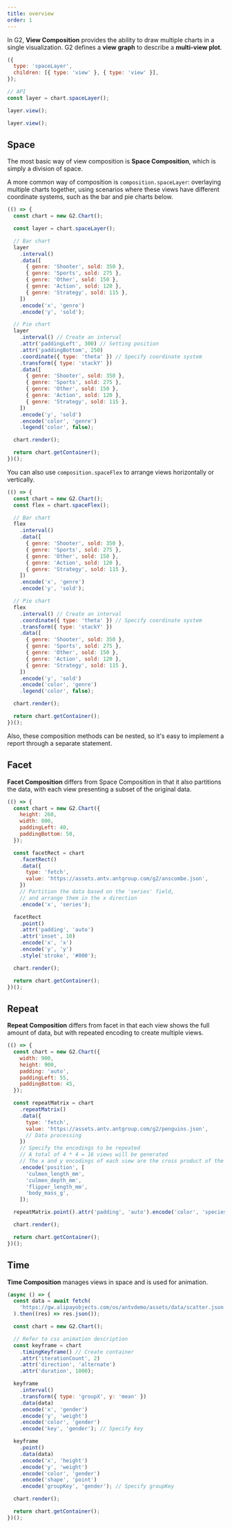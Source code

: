 ```yaml
---
title: overview
order: 1
---
```


In G2, **View Composition** provides the ability to draw multiple charts in a single visualization. G2 defines a **view graph** to describe a **multi-view plot**.

```js
({
  type: 'spaceLayer',
  children: [{ type: 'view' }, { type: 'view' }],
});
```

```js
// API
const layer = chart.spaceLayer();

layer.view();

layer.view();
```

## Space

The most basic way of view composition is **Space Composition**, which is simply a division of space.

A more common way of composition is `composition.spaceLayer`: overlaying multiple charts together, using scenarios where these views have different coordinate systems, such as the bar and pie charts below.

```js | ob
(() => {
  const chart = new G2.Chart();

  const layer = chart.spaceLayer();

  // Bar chart
  layer
    .interval()
    .data([
      { genre: 'Shooter', sold: 350 },
      { genre: 'Sports', sold: 275 },
      { genre: 'Other', sold: 150 },
      { genre: 'Action', sold: 120 },
      { genre: 'Strategy', sold: 115 },
    ])
    .encode('x', 'genre')
    .encode('y', 'sold');

  // Pie chart
  layer
    .interval() // Create an interval
    .attr('paddingLeft', 300) // Setting position
    .attr('paddingBottom', 250)
    .coordinate({ type: 'theta' }) // Specify coordinate system
    .transform({ type: 'stackY' })
    .data([
      { genre: 'Shooter', sold: 350 },
      { genre: 'Sports', sold: 275 },
      { genre: 'Other', sold: 150 },
      { genre: 'Action', sold: 120 },
      { genre: 'Strategy', sold: 115 },
    ])
    .encode('y', 'sold')
    .encode('color', 'genre')
    .legend('color', false);

  chart.render();

  return chart.getContainer();
})();
```

You can also use `composition.spaceFlex` to arrange views horizontally or vertically.

```js | ob
(() => {
  const chart = new G2.Chart();
  const flex = chart.spaceFlex();

  // Bar chart
  flex
    .interval()
    .data([
      { genre: 'Shooter', sold: 350 },
      { genre: 'Sports', sold: 275 },
      { genre: 'Other', sold: 150 },
      { genre: 'Action', sold: 120 },
      { genre: 'Strategy', sold: 115 },
    ])
    .encode('x', 'genre')
    .encode('y', 'sold');

  // Pie chart
  flex
    .interval() // Create an interval
    .coordinate({ type: 'theta' }) // Specify coordinate system
    .transform({ type: 'stackY' })
    .data([
      { genre: 'Shooter', sold: 350 },
      { genre: 'Sports', sold: 275 },
      { genre: 'Other', sold: 150 },
      { genre: 'Action', sold: 120 },
      { genre: 'Strategy', sold: 115 },
    ])
    .encode('y', 'sold')
    .encode('color', 'genre')
    .legend('color', false);

  chart.render();

  return chart.getContainer();
})();
```

Also, these composition methods can be nested, so it's easy to implement a report through a separate statement.

## Facet

**Facet Composition** differs from Space Composition in that it also partitions the data, with each view presenting a subset of the original data.

```js | ob
(() => {
  const chart = new G2.Chart({
    height: 260,
    width: 800,
    paddingLeft: 40,
    paddingBottom: 50,
  });

  const facetRect = chart
    .facetRect()
    .data({
      type: 'fetch',
      value: 'https://assets.antv.antgroup.com/g2/anscombe.json',
    })
    // Partition the data based on the 'series' field,
    // and arrange them in the x direction
    .encode('x', 'series');

  facetRect
    .point()
    .attr('padding', 'auto')
    .attr('inset', 10)
    .encode('x', 'x')
    .encode('y', 'y')
    .style('stroke', '#000');

  chart.render();

  return chart.getContainer();
})();
```

## Repeat

**Repeat Composition** differs from facet in that each view shows the full amount of data, but with repeated encoding to create multiple views.

```js | ob
(() => {
  const chart = new G2.Chart({
    width: 900,
    height: 900,
    padding: 'auto',
    paddingLeft: 55,
    paddingBottom: 45,
  });

  const repeatMatrix = chart
    .repeatMatrix()
    .data({
      type: 'fetch',
      value: 'https://assets.antv.antgroup.com/g2/penguins.json',
      // Data processing
    })
    // Specify the encodings to be repeated
    // A total of 4 * 4 = 16 views will be generated
    // The x and y encodings of each view are the cross product of the following fields
    .encode('position', [
      'culmen_length_mm',
      'culmen_depth_mm',
      'flipper_length_mm',
      'body_mass_g',
    ]);

  repeatMatrix.point().attr('padding', 'auto').encode('color', 'species');

  chart.render();

  return chart.getContainer();
})();
```

## Time

**Time Composition** manages views in space and is used for animation.

```js | ob
(async () => {
  const data = await fetch(
    'https://gw.alipayobjects.com/os/antvdemo/assets/data/scatter.json',
  ).then((res) => res.json());

  const chart = new G2.Chart();

  // Refer to css animation description
  const keyframe = chart
    .timingKeyframe() // Create container
    .attr('iterationCount', 2)
    .attr('direction', 'alternate') 
    .attr('duration', 1000);

  keyframe
    .interval()
    .transform({ type: 'groupX', y: 'mean' })
    .data(data)
    .encode('x', 'gender')
    .encode('y', 'weight')
    .encode('color', 'gender')
    .encode('key', 'gender'); // Specify key

  keyframe
    .point()
    .data(data)
    .encode('x', 'height')
    .encode('y', 'weight')
    .encode('color', 'gender')
    .encode('shape', 'point')
    .encode('groupKey', 'gender'); // Specify groupKey

  chart.render();

  return chart.getContainer();
})();
```

